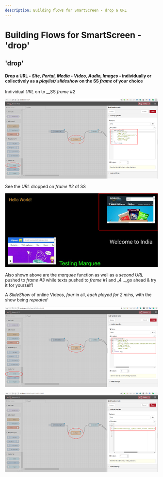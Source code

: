 ```yaml
---
description: Building flows for SmartScreen - drop a URL
---
```


# Building Flows for SmartScreen - 'drop'

## 'drop'

#### Drop a URL - _Site, Portal, Media - Video, Audio, Images_ - individually or collectively as a _playlist/ slideshow_ on the SS _frame_ of your choice

Individual _URL_ on to __SS _frame \#2_

![](.gitbook/assets/nr_fn_drop.png)



See the _URL_ dropped on _frame \#2_ of SS

![](.gitbook/assets/nr_ss_5_in_1.png)

Also shown above are the _marquee_ function as well as a _second URL_ pushed to _frame \#3_ while texts pushed to _frame \#1_ and _4..._go ahead & try it for yourself!



A _SlideShow_ of online Videos, _four_ in all, _each played for 2 mins_, with the show being _repeated_

![](.gitbook/assets/nr_fn_drop_ss1.png)

![](.gitbook/assets/nr_fn_drop_ss2.png)

